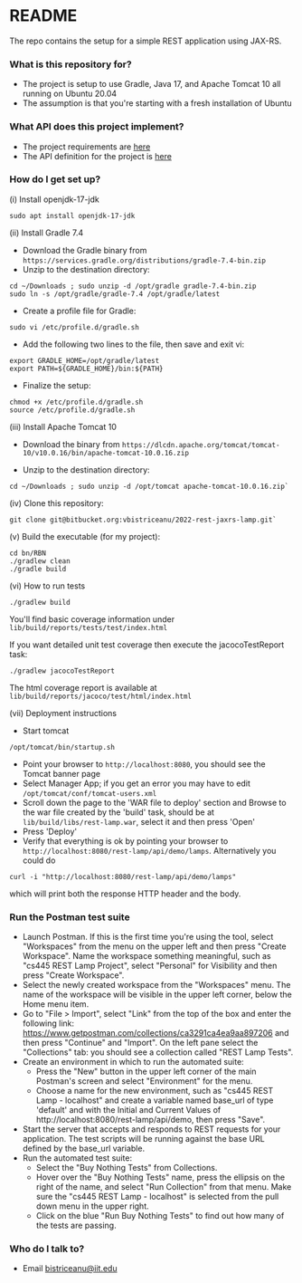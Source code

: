 # README #

The repo contains the setup for a simple REST application using JAX-RS.

### What is this repository for? ###

* The project is setup to use Gradle, Java 17, and Apache Tomcat 10 all running on Ubuntu 20.04
* The assumption is that you're starting with a fresh installation of Ubuntu

### What API does this project implement? ###

* The project requirements are [here](http://cs.iit.edu/~virgil/cs445/mail.spring2022/sample-rest-code/requirements.html)
* The API definition for the project is [here](http://cs.iit.edu/~virgil/cs445/mail.spring2022/sample-rest-code/api.html)

### How do I get set up? ###

(i) Install openjdk-17-jdk

`sudo apt install openjdk-17-jdk`

(ii) Install Gradle 7.4

* Download the Gradle binary from `https://services.gradle.org/distributions/gradle-7.4-bin.zip`
* Unzip to the destination directory:
```
cd ~/Downloads ; sudo unzip -d /opt/gradle gradle-7.4-bin.zip
sudo ln -s /opt/gradle/gradle-7.4 /opt/gradle/latest
```
* Create a profile file for Gradle:
```
sudo vi /etc/profile.d/gradle.sh
```
* Add the following two lines to the file, then save and exit vi:
```
export GRADLE_HOME=/opt/gradle/latest
export PATH=${GRADLE_HOME}/bin:${PATH}
```
* Finalize the setup:
```
chmod +x /etc/profile.d/gradle.sh
source /etc/profile.d/gradle.sh
```

(iii) Install Apache Tomcat 10

* Download the binary from `https://dlcdn.apache.org/tomcat/tomcat-10/v10.0.16/bin/apache-tomcat-10.0.16.zip`

* Unzip to the destination directory:
```
cd ~/Downloads ; sudo unzip -d /opt/tomcat apache-tomcat-10.0.16.zip`
```
(iv) Clone this repository:
```
git clone git@bitbucket.org:vbistriceanu/2022-rest-jaxrs-lamp.git`
```
(v) Build the executable (for my project):
```
cd bn/RBN
./gradlew clean
./gradle build
```

(vi) How to run tests

```
./gradlew build
```
You'll find basic coverage information under `lib/build/reports/tests/test/index.html`

If you want detailed unit test coverage then execute the jacocoTestReport task:
```
./gradlew jacocoTestReport
```
The html coverage report is available at `lib/build/reports/jacoco/test/html/index.html`

(vii) Deployment instructions

* Start tomcat
```
/opt/tomcat/bin/startup.sh
```
* Point your browser to `http://localhost:8080`, you should see the Tomcat banner page
* Select Manager App; if you get an error you may have to edit `/opt/tomcat/conf/tomcat-users.xml`
* Scroll down the page to the 'WAR file to deploy' section and Browse to the war file created by the 'build' task, should be at `lib/build/libs/rest-lamp.war`, select it and then press 'Open'
* Press 'Deploy'
* Verify that everything is ok by pointing your browser to `http://localhost:8080/rest-lamp/api/demo/lamps`.  Alternatively you could do
```
curl -i "http://localhost:8080/rest-lamp/api/demo/lamps"
```
which will print both the response HTTP header and the body.

### Run the Postman test suite

* Launch Postman. If this is the first time you're using the tool, select "Workspaces" from the menu on the upper left and then press "Create Workspace". Name the workspace something meaningful, such as "cs445 REST Lamp Project", select "Personal" for Visibility and then press "Create Workspace".
* Select the newly created workspace from the "Workspaces" menu. The name of the workspace will be visible in the upper left corner, below the Home menu item.
* Go to "File > Import", select "Link" from the top of the box and enter the following link: https://www.getpostman.com/collections/ca3291ca4ea9aa897206 and then press "Continue" and "Import". On the left pane select the "Collections" tab: you should see a collection called "REST Lamp Tests".
* Create an environment in which to run the automated suite:
    + Press the "New" button in the upper left corner of the main Postman's screen and select "Environment" for the menu.
    + Choose a name for the new environment, such as "cs445 REST Lamp - localhost" and create a variable named base_url of type 'default' and with the Initial and Current Values of http://localhost:8080/rest-lamp/api/demo, then press "Save".
* Start the server that accepts and responds to REST requests for your application. The test scripts will be running against the base URL defined by the base_url variable.
* Run the automated test suite:
    + Select the "Buy Nothing Tests" from Collections.
    + Hover over the "Buy Nothing Tests" name, press the ellipsis on the right of the name, and select "Run Collection" from that menu.
  Make sure the "cs445 REST Lamp - localhost" is selected from the pull down menu in the upper right.
    + Click on the blue "Run Buy Nothing Tests" to find out how many of the tests are passing.


### Who do I talk to? ###

* Email bistriceanu@iit.edu
